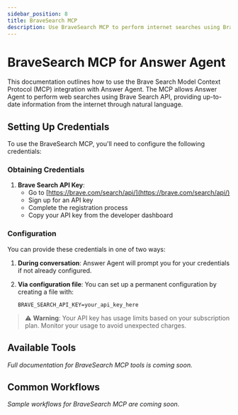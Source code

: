 ```yaml
---
sidebar_position: 8
title: BraveSearch MCP
description: Use BraveSearch MCP to perform internet searches using Brave Search
---
```


# BraveSearch MCP for Answer Agent

This documentation outlines how to use the Brave Search Model Context Protocol (MCP) integration with Answer Agent. The MCP allows Answer Agent to perform web searches using Brave Search API, providing up-to-date information from the internet through natural language.

## Setting Up Credentials

To use the BraveSearch MCP, you'll need to configure the following credentials:

### Obtaining Credentials

1. **Brave Search API Key**:
    - Go to [https://brave.com/search/api/](https://brave.com/search/api/)
    - Sign up for an API key
    - Complete the registration process
    - Copy your API key from the developer dashboard

### Configuration

You can provide these credentials in one of two ways:

1. **During conversation**: Answer Agent will prompt you for your credentials if not already configured.

2. **Via configuration file**: You can set up a permanent configuration by creating a file with:
    ```
    BRAVE_SEARCH_API_KEY=your_api_key_here
    ```

> ⚠️ **Warning**: Your API key has usage limits based on your subscription plan. Monitor your usage to avoid unexpected charges.

## Available Tools

_Full documentation for BraveSearch MCP tools is coming soon._

## Common Workflows

_Sample workflows for BraveSearch MCP are coming soon._
